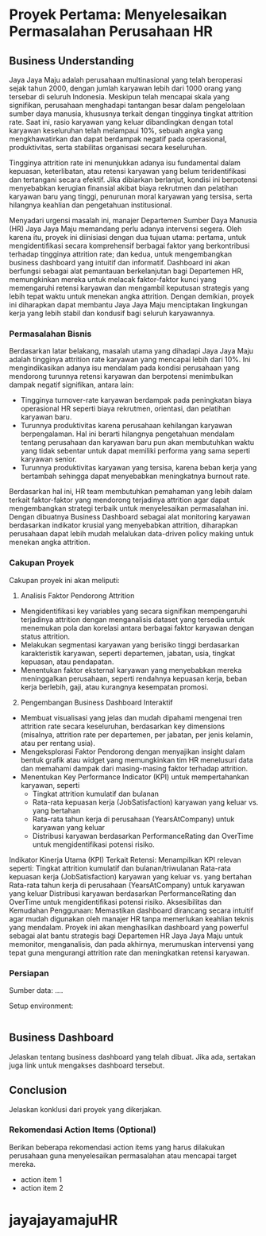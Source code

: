 # Proyek Pertama: Menyelesaikan Permasalahan Perusahaan HR

## Business Understanding
Jaya Jaya Maju adalah perusahaan multinasional yang telah beroperasi sejak tahun 2000, dengan jumlah karyawan lebih dari 1000 orang yang tersebar di seluruh Indonesia. Meskipun telah mencapai skala yang signifikan, perusahaan menghadapi tantangan besar dalam pengelolaan sumber daya manusia, khususnya terkait dengan tingginya tingkat attrition rate. Saat ini, rasio karyawan yang keluar dibandingkan dengan total karyawan keseluruhan telah melampaui 10%, sebuah angka yang mengkhawatirkan dan dapat berdampak negatif pada operasional, produktivitas, serta stabilitas organisasi secara keseluruhan.

Tingginya attrition rate ini menunjukkan adanya isu fundamental dalam kepuasan, keterlibatan, atau retensi karyawan yang belum teridentifikasi dan tertangani secara efektif. Jika dibiarkan berlanjut, kondisi ini berpotensi menyebabkan kerugian finansial akibat biaya rekrutmen dan pelatihan karyawan baru yang tinggi, penurunan moral karyawan yang tersisa, serta hilangnya keahlian dan pengetahuan institusional.

Menyadari urgensi masalah ini, manajer Departemen Sumber Daya Manusia (HR) Jaya Jaya Maju memandang perlu adanya intervensi segera. Oleh karena itu, proyek ini diinisiasi dengan dua tujuan utama: pertama, untuk mengidentifikasi secara komprehensif berbagai faktor yang berkontribusi terhadap tingginya attrition rate; dan kedua, untuk mengembangkan business dashboard yang intuitif dan informatif. Dashboard ini akan berfungsi sebagai alat pemantauan berkelanjutan bagi Departemen HR, memungkinkan mereka untuk melacak faktor-faktor kunci yang memengaruhi retensi karyawan dan mengambil keputusan strategis yang lebih tepat waktu untuk menekan angka attrition. Dengan demikian, proyek ini diharapkan dapat membantu Jaya Jaya Maju menciptakan lingkungan kerja yang lebih stabil dan kondusif bagi seluruh karyawannya.

### Permasalahan Bisnis

Berdasarkan latar belakang, masalah utama yang dihadapi Jaya Jaya Maju adalah tingginya attrition rate karyawan yang mencapai lebih dari 10%. Ini mengindikasikan adanya isu mendalam pada kondisi perusahaan yang mendorong turunnya retensi karyawan dan berpotensi menimbulkan dampak negatif signifikan, antara lain:
* Tingginya turnover-rate karyawan berdampak pada peningkatan biaya operasional HR seperti biaya rekrutmen, orientasi, dan pelatihan karyawan baru.
* Turunnya produktivitas karena perusahaan kehilangan karyawan berpengalaman. Hal ini berarti hilangnya pengetahuan mendalam tentang perusahaan dan karyawan baru pun akan membutuhkan waktu yang tidak sebentar untuk dapat memiliki performa yang sama seperti karyawan senior.
* Turunnya produktivitas karyawan yang tersisa, karena beban kerja yang bertambah sehingga dapat menyebabkan meningkatnya burnout rate.

Berdasarkan hal ini, HR team membutuhkan pemahaman yang lebih dalam terkait faktor-faktor yang mendorong terjadinya attrition agar dapat mengembangkan strategi terbaik untuk menyelesaikan permasalahan ini. Dengan dibuatnya Business Dashboard sebagai alat monitoring karyawan berdasarkan indikator krusial yang menyebabkan attrition, diharapkan perusahaan dapat lebih mudah melalukan data-driven policy making untuk menekan angka attrition.

### Cakupan Proyek
Cakupan proyek ini akan meliputi:

1. Analisis Faktor Pendorong Attrition
* Mengidentifikasi key variables yang secara signifikan mempengaruhi terjadinya attrition dengan menganalisis dataset yang tersedia untuk menemukan pola dan korelasi antara berbagai faktor karyawan dengan status attrition.
* Melakukan segmentasi karyawan yang berisiko tinggi berdasarkan karakteristik karyawan, seperti departemen, jabatan, usia, tingkat kepuasan, atau pendapatan.
* Menentukan faktor eksternal karyawan yang menyebabkan mereka meninggalkan perusahaan, seperti rendahnya kepuasan kerja, beban kerja berlebih, gaji, atau kurangnya kesempatan promosi.

2. Pengembangan Business Dashboard Interaktif
* Membuat visualisasi yang jelas dan mudah dipahami mengenai tren attrition rate secara keseluruhan, berdasarkan key dimensions (misalnya, attrition rate per departemen, per jabatan, per jenis kelamin, atau per rentang usia).
* Mengeksplorasi Faktor Pendorong dengan menyajikan insight dalam bentuk grafik atau widget yang memungkinkan tim HR menelusuri data dan memahami dampak dari masing-masing faktor terhadap attrition.
* Menentukan Key Performance Indicator (KPI) untuk mempertahankan karyawan, seperti
  * Tingkat attrition kumulatif dan bulanan
  * Rata-rata kepuasan kerja (JobSatisfaction) karyawan yang keluar vs. yang bertahan
  * Rata-rata tahun kerja di perusahaan (YearsAtCompany) untuk karyawan yang keluar
  * Distribusi karyawan berdasarkan PerformanceRating dan OverTime untuk mengidentifikasi potensi risiko.



Indikator Kinerja Utama (KPI) Terkait Retensi: Menampilkan KPI relevan seperti:
Tingkat attrition kumulatif dan bulanan/triwulanan
Rata-rata kepuasan kerja (JobSatisfaction) karyawan yang keluar vs. yang bertahan
Rata-rata tahun kerja di perusahaan (YearsAtCompany) untuk karyawan yang keluar
Distribusi karyawan berdasarkan PerformanceRating dan OverTime untuk mengidentifikasi potensi risiko.
Aksesibilitas dan Kemudahan Penggunaan: Memastikan dashboard dirancang secara intuitif agar mudah digunakan oleh manajer HR tanpa memerlukan keahlian teknis yang mendalam.
Proyek ini akan menghasilkan dashboard yang powerful sebagai alat bantu strategis bagi Departemen HR Jaya Jaya Maju untuk memonitor, menganalisis, dan pada akhirnya, merumuskan intervensi yang tepat guna mengurangi attrition rate dan meningkatkan retensi karyawan.

### Persiapan

Sumber data: ....

Setup environment:

```

```

## Business Dashboard

Jelaskan tentang business dashboard yang telah dibuat. Jika ada, sertakan juga link untuk mengakses dashboard tersebut.

## Conclusion

Jelaskan konklusi dari proyek yang dikerjakan.

### Rekomendasi Action Items (Optional)

Berikan beberapa rekomendasi action items yang harus dilakukan perusahaan guna menyelesaikan permasalahan atau mencapai target mereka.

- action item 1
- action item 2


# jayajayamajuHR
